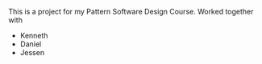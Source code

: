 This is a project for my Pattern Software Design Course.
Worked together with
- Kenneth
- Daniel
- Jessen
